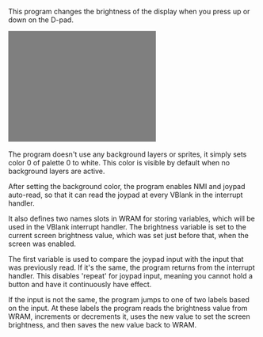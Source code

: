 This program changes the brightness of the display when you press up or down on the D-pad.

![screenshot](screenshot.png?raw=true "sprite")

The program doesn't use any background layers or sprites, it simply sets color 0 of palette 0 to white. This color is visible by default when no background layers are active.

After setting the background color, the program enables NMI and joypad auto-read, so that it can read the joypad at every VBlank in the interrupt handler. 

It also defines two names slots in WRAM for storing variables, which will be used in the VBlank interrupt handler. The brightness variable is set to the current screen brightness value, which was set just before that, when the screen was enabled.

The first variable is used to compare the joypad input with the input that was previously read. If it's the same, the program returns from the interrupt handler. This disables 'repeat' for joypad input, meaning you cannot hold a button and have it continuously have effect.

If the input is not the same, the program jumps to one of two labels based on the input. At these labels the program reads the brightness value from WRAM, increments or decrements it, uses the new value to set the screen brightness, and then saves the new value back to WRAM.
